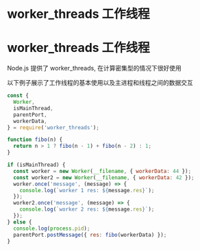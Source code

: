 # worker_threads 工作线程


# worker_threads 工作线程

Node.js 提供了 worker_threads, 在计算密集型的情况下很好使用

以下例子展示了工作线程的基本使用以及主进程和线程之间的数据交互

```js
const {
  Worker,
  isMainThread,
  parentPort,
  workerData,
} = require('worker_threads');

function fibo(n) {
  return n > 1 ? fibo(n - 1) + fibo(n - 2) : 1;
}

if (isMainThread) {
  const worker = new Worker(__filename, { workerData: 44 });
  const worker2 = new Worker(__filename, { workerData: 42 });
  worker.once('message', (message) => {
    console.log(`worker 1 res: ${message.res}`);
  });
  worker2.once('message', (message) => {
    console.log(`worker 2 res: ${message.res}`);
  });
} else {
  console.log(process.pid);
  parentPort.postMessage({ res: fibo(workerData) });
}
```


